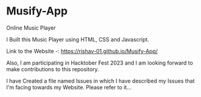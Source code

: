 # Musify-App
Online Music Player

I Built this Music Player using HTML, CSS and Javascript.

Link to the Website -: https://rishav-01.github.io/Musify-App/

Also, I am participating in Hacktober Fest 2023 and I am looking forward to make contributions to this repository.

I have Created a file named Issues in which I have described my Issues that I'm facing towards my Website. Please refer to it...
